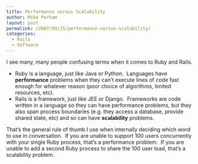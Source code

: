 ```yaml
---
title: Performance versus Scalability
author: Mike Perham
layout: post
permalink: /2007/09/25/performance-versus-scalability/
categories:
  - Rails
  - Software
---
```

I see many, many people confusing terms when it comes to Ruby and Rails.

*   Ruby is a language, just like Java or Python.  Languages have **performance** problems when they can&#8217;t execute lines of code fast enough for whatever reason (poor choice of algorithms, limited resources, etc).
*   Rails is a framework, just like JEE or Django.  Frameworks are code written in a language so they can have performance problems, but they also span process boundaries (e.g. they access a database, provide shared state, etc) and so can have **scalability** problems.

That&#8217;s the general rule of thumb I use when internally deciding which word to use in conversation.  If you are unable to support 100 users concurrently with your single Ruby process, that&#8217;s a performance problem.  If you are unable to add a second Ruby process to share the 100 user load, that&#8217;s a scalability problem.